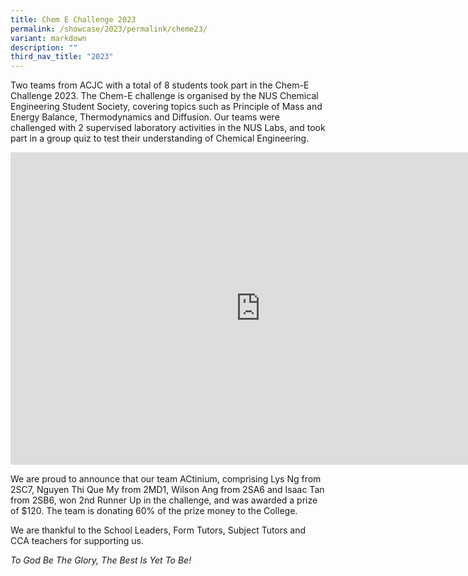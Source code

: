 ```yaml
---
title: Chem E Challenge 2023
permalink: /showcase/2023/permalink/cheme23/
variant: markdown
description: ""
third_nav_title: "2023"
---
```

Two teams from ACJC with a total of 8 students took part in the Chem-E Challenge 2023. The Chem-E challenge is organised by the NUS Chemical Engineering Student Society, covering topics such as Principle of Mass and Energy Balance, Thermodynamics and Diffusion. Our teams were challenged with 2 supervised laboratory activities in the NUS Labs, and took part in a group quiz to test their understanding of Chemical Engineering.

<iframe allowfullscreen="true" height="500" width="800" frameborder="0" src="https://docs.google.com/presentation/d/e/2PACX-1vQ6drmBA8uyaOzsR-grYxUsXfA1ctWDbiU9qR-IYqxgOTPJjbVsuPpzZgHq9z_KWLrZW7AMPcujRIyM/embed?start=false&amp;loop=false&amp;delayms=3000"></iframe>

We are proud to announce that our team ACtinium, comprising Lys Ng from 2SC7, Nguyen Thi Que My from 2MD1, Wilson Ang from 2SA6 and Isaac Tan from 2SB6, won 2nd Runner Up in the challenge, and was awarded a prize of $120. The team is donating 60% of the prize money to the College.

We are thankful to the School Leaders, Form Tutors, Subject Tutors and CCA teachers for supporting us.

_To God Be The Glory, The Best Is Yet To Be!_